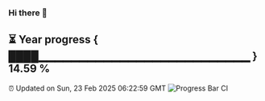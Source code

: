 ### Hi there 👋
⏳ Year progress { ████▁▁▁▁▁▁▁▁▁▁▁▁▁▁▁▁▁▁▁▁▁▁▁▁▁▁ } 14.59 %
---
⏰ Updated on Sun, 23 Feb 2025 06:22:59 GMT
![Progress Bar CI](https://github.com/liununu/liununu/workflows/Progress%20Bar%20CI/badge.svg)
